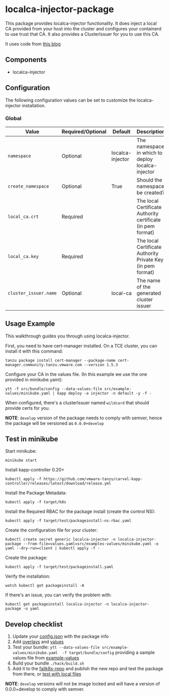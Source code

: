 # localca-injector-package

This package provides localca-injector functionality. It does inject a local CA provided from your host into the cluster
and configures your containerd to use trust that CA. It also provides a ClusterIssuer for you to use this CA.

It uses code from [this blog](http://hypernephelist.com/2021/03/23/kubernetes-containerd-certificate.html)

## Components

* localca-injector

## Configuration

The following configuration values can be set to customize the localca-injector installation.

### Global

| Value | Required/Optional | Default     | Description |
|-------|-------------------|-------------|-------------|
| `namespace` | Optional | localca-injector | The namespace in which to deploy localca-injector |
| `create_namespace` | Optional | True | Should the namespace be created? |
| `local_ca.crt` | Required | <EMPTY> | The local Certificate Authority certificate (in pem format) |
| `local_ca.key` | Required | <EMPTY> | The local Certificate Authority Private Key (in pem format) |
| `cluster_issuer.name` | Optional | local-ca | The name of the generated cluster issuer |


## Usage Example

This walkthrough guides you through using localca-injector.

First, you need to have cert-manager installed. On a TCE cluster, you can install it with this command:
```
tanzu package install cert-manager --package-name cert-manager.community.tanzu.vmware.com --version 1.5.3
```

Configure your CA in the values file. (In this example we use the one provided in minikube.yaml):
```
ytt -f src/bundle/config --data-values-file src/example-values/minikube.yaml | kapp deploy -a injector -n default -y -f -
```

When configured, there's a clusterIssuer named `wildcard` that should provide certs for you.

__NOTE__: `develop` version of the package needs to comply with semver, hence the package will be versioned as `0.0.0+develop`

## Test in minikube

Start minikube:
```
minikube start
```

Install kapp-controller 0.20+
```
kubectl apply -f https://github.com/vmware-tanzu/carvel-kapp-controller/releases/latest/download/release.yml
```

Install the Package Metadata:
```
kubectl apply -f target/k8s
```

Install the Required RBAC for the package install (create the control NS):
```
kubectl apply -f target/test/packageinstall-ns-rbac.yaml
```

Create the configuration file for your cluster:
```
kubectl create secret generic localca-injector -n localca-injector-package --from-file=values.yaml=src/examples-values/minikube.yaml -o yaml --dry-run=client | kubectl apply -f -
```

Create the package:
```
kubectl apply -f target/test/packageinstall.yaml
```

Verify the installation:
```
watch kubectl get packageinstall -A
```

If there's an issue, you can verify the problem with:

```
kubectl get packageinstall localca-injector -n localca-injector-package -o yaml
```

## Develop checklist

1. Update your [config.json](./config.json) with the package info
2. Add [overlays](./src/bundle/config/overlays/) and [values](./src/bundle/config/values.yaml)
3. Test your bundle: `ytt --data-values-file src/example-values/minikube.yaml  -f target/bundle/config` providing a sample values file from [example-values](./src/examples-values/)
4. Build your bundle `./hack/build.sh`
5. Add it to the [failk8s-repo](https://github.com/failk8s-packages/failk8s-repo) and publish the new repo and test the package from there, or [test with local files](./target/test)

**NOTE**: `develop` versions will not be image locked and will have a version of 0.0.0+develop to comply with semver.